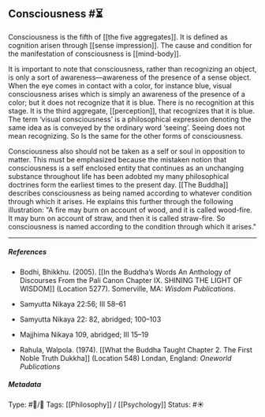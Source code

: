 ## Consciousness  #⏳ 

Consciousness is the fifth of [[the five aggregates]]. It is defined as cognition arisen through [[sense impression]]. The cause and condition for the manifestation of consciousness is [[mind-body]]. 

It is important to note that consciousness, rather than recognizing an object, is only a sort of awareness—awareness of the presence of a sense object. When the eye comes in contact with a color, for instance blue, visual consciousness arises which is simply an awareness of the presence of a color; but it does not recognize that it is blue. There is no recognition at this stage. It is the third aggregate, [[perception]], that recognizes that it is blue. The term ‘visual consciousness’ is a philosophical expression denoting the same idea as is conveyed by the ordinary word ‘seeing’. Seeing does not mean recognizing. So Is the same for the other forms of consciousness.

Consciousness also should not be taken as a self or soul in opposition to matter. This must be emphasized because the mistaken notion that consciousness is a self enclosed entity that continues as an unchanging substance throughout life has been adobted my many philosophical doctrines form the earliest times to the present day. [[The Buddha]] describes consciousness as being named according to whatever condition through which it arises. He explains this further through the following illustration: "A fire may burn on account of wood, and it is called wood-fire. It may burn on account of straw, and then it is called straw-fire. So consciousness is named according to the condition through which it arises."

___

##### References

- Bodhi, Bhikkhu. (2005). [[In the Buddha’s Words An Anthology of Discourses From the Pali Canon Chapter IX. SHINING THE LIGHT OF WISDOM]] (Location 5277). Somerville, MA: _Wisdom Publications_.

- Samyutta Nikaya 22:56; III 58–61

- Samyutta Nikaya 22: 82, abridged; 100–103 

- Majjhima Nikaya 109, abridged; III 15–19

- Rahula, Walpola. (1974). [[What the Buddha Taught Chapter 2. The First Noble Truth Dukkha]] (Location 548) Londan, England: _Oneworld Publications_

##### Metadata

Type: #🔵/🔵 
Tags: [[Philosophy]] / [[Psychology]] 
Status: #☀️ 